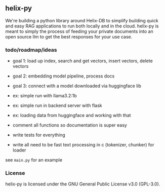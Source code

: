 ## helix-py
We're building a python library around Helix-DB to simplify building quick and easy RAG applications
to run both locally and in the cloud. helix-py is meant to simply the process of feeding your private
documents into an open source llm to get the best responses for your use case.

### todo/roadmap/ideas
- goal 1: load up index, search and get vectors, insert vectors, delete vectors
- goal 2: embedding model pipeline, process docs
- goal 3: connect with a model downloaded via huggingface lib

- ex: simple run with llama3.2:1b
- ex: simple run in backend server with flask
- ex: loading data from huggingface and working with that

- comment all functions so documentation is super easy
- write tests for everything
- write all need to be fast text processing in c (tokenizer, chunker) for loader

see `main.py` for an example

### License
helix-py is licensed under the GNU General Public License v3.0 (GPL-3.0).